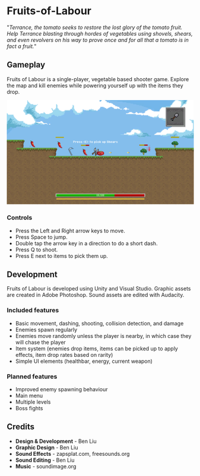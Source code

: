 # Fruits-of-Labour
"*Terrance, the tomato seeks to restore the lost glory of the tomato fruit. Help Terrance blasting through hordes of vegetables using shovels, shears, and even revolvers on his way to prove once and for all that a tomato is in fact a fruit.*"

## Gameplay
Fruits of Labour is a single-player, vegetable based shooter game. Explore the map and kill enemies while powering yourself up with the items they drop. 

![Gameplay](Screenshots/Gameplay3.PNG)

### Controls
* Press the Left and Right arrow keys to move.
* Press Space to jump.
* Double tap the arrow key in a direction to do a short dash.
* Press Q to shoot.
* Press E next to items to pick them up.

## Development
Fruits of Labour is developed using Unity and Visual Studio. Graphic assets are created in Adobe Photoshop. Sound assets are edited with Audacity.

### Included features
* Basic movement, dashing, shooting, collision detection, and damage
* Enemies spawn regularly
* Enemies move randomly unless the player is nearby, in which case they will chase the player
* Item system (enemies drop items, items can be picked up to apply effects, item drop rates based on rarity)
* Simple UI elements (healthbar, energy, current weapon)

### Planned features
* Improved enemy spawning behaviour
* Main menu
* Multiple levels
* Boss fights

## Credits
* **Design & Development** - Ben Liu
* **Graphic Design** - Ben Liu
* **Sound Effects** - zapsplat.com, freesounds.org
* **Sound Editing** - Ben Liu
*  **Music** - soundimage.org

